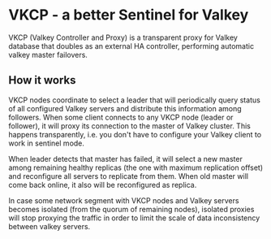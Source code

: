 VKCP - a better Sentinel for Valkey
===================================

VKCP (Valkey Controller and Proxy) is a transparent proxy for Valkey database that doubles as an external HA controller, performing automatic valkey master failovers.

## How it works
VKCP nodes coordinate to select a leader that will periodically query status of all configured Valkey servers and distribute this information among followers.
When some client connects to any VKCP node (leader or follower), it will proxy its connection to the master of Valkey cluster. This happens transparently,
i.e. you don't have to configure your Valkey client to work in sentinel mode.

When leader detects that master has failed, it will select a new master among remaining healthy replicas (the one with maximum replication offset) and reconfigure
all servers to replicate from them. When old master will come back online, it also will be reconfigured as replica. 

In case some network segment with VKCP nodes and Valkey servers becomes isolated (from the quorum of remaining nodes), isolated proxies will stop proxying the
traffic in order to limit the scale of data inconsistency between valkey servers.
